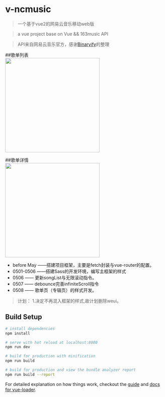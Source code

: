 # v-ncmusic 
> 一个基于vue2的网易云音乐移动web版

> a vue project base on Vue && 163music API

> API来自网易云音乐官方，感谢[Binaryify](https://github.com/Binaryify/NeteaseCloudMusicApi)的整理

##歌单列表
<br><img width="300" src="https://github.com/ron0115/v-ncmusic/blob/master/screenshots/songlist1.png">

##歌单详情
<br><img width="300" src="https://github.com/ron0115/v-ncmusic/blob/master/screenshots/albumDetail.png">

- before May ——搭建项目框架，主要是fetch封装与vue-router的配置。
- 0501-0506 ——搭建Sass的开发环境，编写主框架的样式
- 0506 —— 更新songList与无限滚动指令。
- 0507 —— debounce完善infiniteScroll指令
- 0508 —— 歌单页（专辑页）的样式开发。

> 计划：
1.决定不再混入框架的样式,故计划删除weui。

## Build Setup

``` bash
# install dependencies
npm install

# serve with hot reload at localhost:8080
npm run dev

# build for production with minification
npm run build

# build for production and view the bundle analyzer report
npm run build --report
```

For detailed explanation on how things work, checkout the [guide](http://vuejs-templates.github.io/webpack/) and [docs for vue-loader](http://vuejs.github.io/vue-loader).
